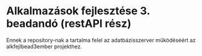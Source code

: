 # Alkalmazások fejlesztése 3. beadandó (restAPI rész)

Ennek a repository-nak a tartalma felel az adatbázisszerver működéséért az alkfejlbead3ember projekthez.

